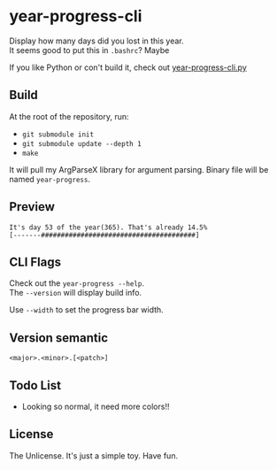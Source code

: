 # year-progress-cli

Display how many days did you lost in this year.\
It seems good to put this in `.bashrc`? Maybe

If you like Python or con't build it, check out [year-progress-cli.py](https://github.com/SourLemonJuice/year-progress-cli.py)

## Build

At the root of the repository, run:

- `git submodule init`
- `git submodule update --depth 1`
- `make`

It will pull my ArgParseX library for argument parsing.
Binary file will be named `year-progress`.

## Preview

```text
It's day 53 of the year(365). That's already 14.5%
[-------#######################################]
```

## CLI Flags

Check out the `year-progress --help`.\
The `--version` will display build info.

Use `--width` to set the progress bar width.

## Version semantic

```text
<major>.<minor>.[<patch>]
```

## Todo List

- Looking so normal, it need more colors!!

## License

The Unlicense. It's just a simple toy. Have fun.
